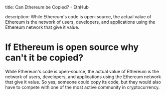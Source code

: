 title: Can Ethereum be Copied? - EthHub

description: While Ethereum's code is open-source, the actual value of Ethereum is the network of users, developers, and applications using the Ethereum network that give it value.

# If Ethereum is open source why can't it be copied?

While Ethereum's code is open-source, the actual value of Ethereum is the network of users, developers, and applications using the Ethereum network that give it value. So yes, someone could copy its code, but they would also have to compete with one of the most active community in cryptocurrency.

